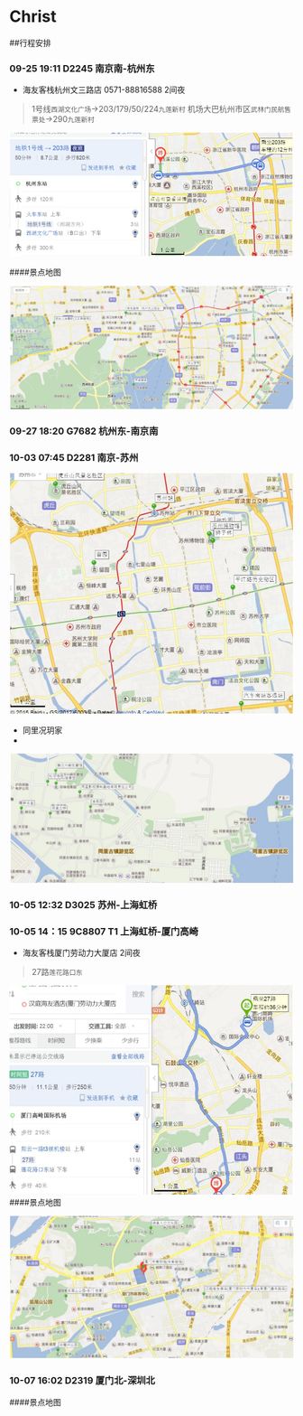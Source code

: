 # Christ
##行程安排
### 09-25 19:11 D2245 南京南-杭州东
- 海友客栈杭州文三路店 0571-88816588 2间夜
> 1号线`西湖文化广场`->203/179/50/224`九莲新村`
> 机场大巴杭州市区`武林门民航售票处`->290`九莲新村`


![杭州公交](https://raw.githubusercontent.com/Christbye/Christ/master/hz.jpg)


####景点地图

![杭州景点](https://raw.githubusercontent.com/Christbye/Christ/master/hzjd.jpg)

### 09-27 18:20 G7682 杭州东-南京南

### 10-03 07:45 D2281 南京-苏州

![苏州景点](https://raw.githubusercontent.com/Christbye/Christ/master/szjd.jpg)
- 同里况玥家
- 
![同里景点](https://raw.githubusercontent.com/Christbye/Christ/master/tljd.jpg)

### 10-05 12:32 D3025 苏州-上海虹桥

### 10-05 14：15 9C8807 T1 上海虹桥-厦门高崎
- 海友客栈厦门劳动力大厦店 2间夜
> 27路`莲花路口东`

![厦门公交](https://raw.githubusercontent.com/Christbye/Christ/master/xm.jpg)
####景点地图

![厦门景点](https://raw.githubusercontent.com/Christbye/Christ/master/xmjd.jpg)

### 10-07 16:02 D2319 厦门北-深圳北
####景点地图



